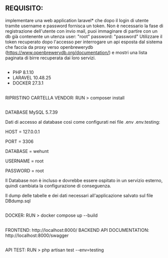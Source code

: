 ## REQUISITO:
implementare una web application laravel* che dopo il login di utente tramite username e password fornisca un token.
Non è necessario la fase di registrazione dell'utente con invio mail, puoi immaginare di partire con un db già contenente un utenza user: "root" password: "password"
Utilizzare il token recuperato dopo l'accesso per interrogare un api esposta dal sistema che faccia da proxy verso openbrewerydb (https://www.openbrewerydb.org/documentation/) e mostri una lista paginata di birre recuperata dai loro servizi.

##
- PHP 8.1.10
- LARAVEL 10.48.25
- DOCKER 27.3.1

##
RIPRISTINO CARTELLA VENDOR: RUN > composer install

##
DATABASE MySQL 5.7.39

Dati di accesso al database così come configurati nei file .env .env.testing:

HOST = 127.0.0.1

PORT = 3306

DATABASE = wehunt

USERNAME = root

PASSWORD = root


Il Database non è incluso e dovrebbe essere ospitato in un servizio esterno, quindi cambiata la configurazione di conseguenza.

Il dump delle tabelle e dei dati necessari all'applicazione salvato sul file DBdump.sql

##
DOCKER: RUN > docker compose up --build

##
FRONTEND: http://localhost:8000/
BACKEND API DOCUMENTATION: http://localhost:8000/swagger

##
API TEST: RUN > php artisan test --env=testing

##



